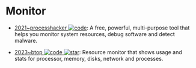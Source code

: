 # Monitor

- [2021~processhacker ![code](https://ng-tech.icu/assets/code.svg)](https://github.com/processhacker/processhacker): A free, powerful, multi-purpose tool that helps you monitor system resources, debug software and detect malware.

- [2023~btop ![code](https://ng-tech.icu/assets/code.svg) ![star](https://img.shields.io/github/stars/aristocratos/btop)](https://github.com/aristocratos/btop): Resource monitor that shows usage and stats for processor, memory, disks, network and processes.
